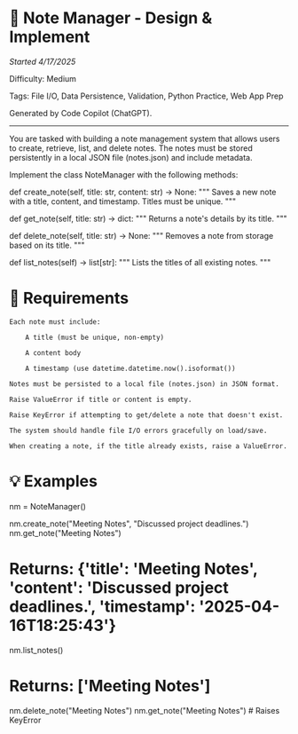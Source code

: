 # 🧩 Note Manager - Design & Implement

*Started 4/17/2025*

Difficulty: Medium

Tags: File I/O, Data Persistence, Validation, Python Practice, Web App Prep

Generated by Code Copilot (ChatGPT).

* * *

You are tasked with building a note management system that allows users to create, retrieve, list, and delete notes. The notes must be stored persistently in a local JSON file (notes.json) and include metadata.

Implement the class NoteManager with the following methods:

def create_note(self, title: str, content: str) -> None:
    """
    Saves a new note with a title, content, and timestamp. Titles must be unique.
    """

def get_note(self, title: str) -> dict:
    """
    Returns a note's details by its title.
    """

def delete_note(self, title: str) -> None:
    """
    Removes a note from storage based on its title.
    """

def list_notes(self) -> list[str]:
    """
    Lists the titles of all existing notes.
    """

# 📝 Requirements

    Each note must include:

        A title (must be unique, non-empty)

        A content body

        A timestamp (use datetime.datetime.now().isoformat())

    Notes must be persisted to a local file (notes.json) in JSON format.

    Raise ValueError if title or content is empty.

    Raise KeyError if attempting to get/delete a note that doesn't exist.

    The system should handle file I/O errors gracefully on load/save.

    When creating a note, if the title already exists, raise a ValueError.

# 💡 Examples

nm = NoteManager()

nm.create_note("Meeting Notes", "Discussed project deadlines.")
nm.get_note("Meeting Notes")
# Returns: {'title': 'Meeting Notes', 'content': 'Discussed project deadlines.', 'timestamp': '2025-04-16T18:25:43'}

nm.list_notes()
# Returns: ['Meeting Notes']

nm.delete_note("Meeting Notes")
nm.get_note("Meeting Notes")  # Raises KeyError
